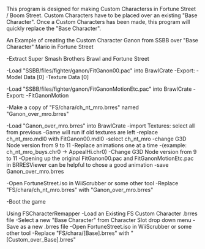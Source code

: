 This program is designed for making Custom Characterss in Fortune Street / Boom Street.
Custom Characters have to be placed over an existing "Base Character". 
Once a Custom Characters has been made, this program will quickly replace the "Base Character".


An Example of creating the Custom Character Ganon from SSBB over "Base Character" Mario in Fortune Street

-Extract Super Smash Brothers Brawl and Fortune Street

-Load "SSBB/files/fighter/ganon/FitGanon00.pac" into BrawlCrate
  -Export:
    -Model Data [0]
    -Texture Data [0]

-Load "SSBB/files/fighter/ganon/FitGanonMotionEtc.pac" into BrawlCrate
  -Export: 
    -FitGanonMotion

-Make a copy of "FS/chara/ch_nt_mro.brres" named "Ganon_over_mro.brres"

-Load "Ganon_over_mro.brres" into BrawlCrate
  -import Textures: select all from previous
    -Game will run if old textures are left
  -replace ch_nt_mro.mdl0 with FitGanon00.mdl0
  -select ch_nt_mro
     -change G3D Node version from 9 to 11
  -Replace animations one at a time
    -(example: ch_nt_mro_buys.chr0 -> AppealHi.chr0)
    -Change G3D Node version from 9 to 11
    -Opening up the original FitGanon00.pac and FitGanonMotionEtc.pac in BRRESViewer can be helpful to chose a good animation 
  -save Ganon_over_mro.brres

-Open FortuneStreet.iso in WiiScrubber or some other tool
  -Replace "FS/chara/ch_nt_mro.brres" with "Ganon_over_mro.brres"

-Boot the game


Using FSCharacterRemapper
-Load an Existing FS Custom Character .brres file
-Select a new "Base Character" from Character Slot drop down menu
-Save as a new .brres file
-Open FortuneStreet.iso in WiiScrubber or some other tool
-Replace "FS/chara/[Base].brres" with "[Custom_over_Base].brres"
